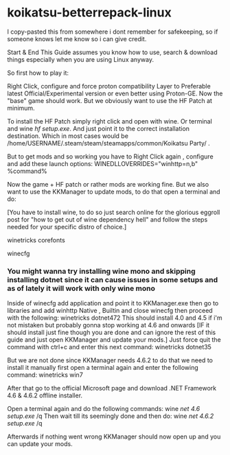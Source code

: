 # koikatsu-betterrepack-linux

I copy-pasted this from somewhere i dont remember for safekeeping, so if someone knows let me know so i can give credit.

 Start & End
This Guide assumes you know how to use, search & download things especially when you are using Linux anyway.

So first how to play it:

Right Click, configure and force proton compatibility Layer to Preferable latest Official/Experimental version or even better using Proton-GE. Now the "base" game should work. But we obviously want to use the HF Patch at minimum.

To install the HF Patch simply right click and open with wine. Or terminal and wine *hf setup.exe*. And just point it to the correct installation destination. Which in most cases would be /home/USERNAME/.steam/steam/steamapps/common/Koikatsu Party/ .

But to get mods and so working you have to Right Click again , configure and add these launch options: WINEDLLOVERRIDES="winhttp=n,b" %command%

Now the game + HF patch or rather mods are working fine. But we also want to use the KKManager to update mods, to do that open a terminal and do:

[You have to install wine, to do so just search online for the glorious eggroll post for "how to get out of wine dependency hell" and follow the steps needed for your specific distro of choice.]

winetricks corefonts

winecfg
### You might wanna try installing wine mono and skipping installing dotnet since it can cause issues in some setups and as of lately it will work with only wine mono
Inside of winecfg add application and point it to KKManager.exe then go to libraries and add winhttp Native , Builtin and close winecfg then proceed with the following:
winetricks dotnet472
This should install 4.0 and 4.5 if i'm not mistaken but probably gonna stop working at 4.6 and onwards [IF it should install just fine though you are done and can ignore the rest of this guide and just open KKManager and update your mods.] Just force quit the command with ctrl+c and enter this next command:
winetricks dotnet35

But we are not done since KKManager needs 4.6.2 to do that we need to install it manually first open a terminal again and enter the following command:
winetricks win7

After that go to the official Microsoft page and download .NET Framework 4.6 & 4.6.2 offline installer.

Open a terminal again and do the following commands:
wine *net 4.6 setup.exe* /q
Then wait till its seemingly done and then do:
wine *net 4.6.2 setup.exe* /q

Afterwards if nothing went wrong KKManager should now open up and you can update your mods. 
